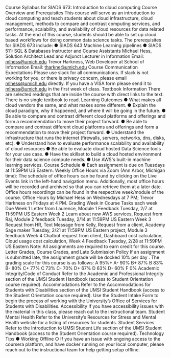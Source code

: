 Course Syllabus for SIADS 673: Introduction to cloud
computing
Course Overview and Prerequisites
This course will serve as an introduction to cloud computing and teach students about cloud
infrastructure, cloud management, methods to compare and contrast computing services, and
performance, scalability, and availability of cloud resources for data related tasks. At the end of this
course, students should be able to set up cloud based workflows for doing common data science tasks.
The prerequisites for SIADS 673 include:
● SIADS 643 Machine Learning pipelines
● SIADS 511: SQL & Databases
Instructor and Course Assistants
Michael Hess, Solution Architect Lead and Adjunct Lecturer in Information
Email: mlhess@umich.edu
Trevor Harkness, Web Developer at School of Information
Email: tharkne@umich.edu
Course Communication Expectations
Please use slack for all communications. If slack is not working for you, or there is privacy
concern, please email mlhess@umich.edu directly. If you have a VISA form please send it to
mlhess@umich.edu in the first week of class.
Textbook Information
There are selected readings that are inside the course with direct links to the text. There is no single
textbook to read.
Learning Outcomes
●
What makes all cloud vendors the same, and what makes some different.
●
Explain the cloud paradigm, why it happened, and where it will be going in the future.
●
Be able to compare and contrast different cloud platforms and offerings and form a
recommendation to move their project forward.
●
Be able to compare and contrast different cloud platforms and offerings and form a
recommendation to move their project forward.
●
Understand the infrastructure that runs the internet (firewalls, servers, networks, dns, disks,
etc).
●
Understand how to evaluate performance scalability and availability of cloud resources
●
Be able to evaluate cloud hosted Data Science tools for your use case.
●
Have the skillset to build a cloud hosted environment for their data science compute needs.
●
Use AWS's built-in machine learning services.
Course Schedule
●
Each assignment is due on Tuesdays at 11:59PM US Eastern.
Weekly Office Hours via Zoom (Ann Arbor, Michigan time):
The schedule of office hours can be found by clicking on the Live Events link in the left-hand navigation
menu. Additionally, most office hours will be recorded and archived so that you can retrieve them at a
later date. Office hours recordings can be found in the respective week/module of the course. Office
Hours by Michael Hess on Wednesdays at 7 PM; Trevor Harkness on Fridays at 4 PM.
Grading
Week in Course
Tasks each week
Due
Week 1
Letter from Laurence, Module 1 Feedback
Tuesday, 2/7
at 11:59PM US Eastern
Week 2
Learn about new AWS services, Request from
Raj, Module 2 feedback
Tuesday, 2/14
at 11:59PM US Eastern
Week 3
Request from HR, Text Message from Kelly,
Request from a client, Academy Sage maker
Tuesday, 2/21
at 11:59PM US Eastern
project, Module 3 feedback
Week 4
Chatbot request from client, Dashboard cost
calculation, Cloud usage cost calculation, Week 4
Feedback
Tuesday, 2/28
at 11:59PM US Eastern
Note: All assignments are required to earn credit for this course.
Letter Grades, Course Grades, and Late Submission Policy
If an assignment is submitted late, the assignment grade will be docked 10% per day .
The grading scale for this course is as follows:
A
95%+
A-
90%
B+
87%
B
83%
B-
80%
C+
77%
C
73%
C-
70%
D+
67%
D
63%
D-
60%
F
0%
Academic Integrity/Code of Conduct
Refer to the Academic and Professional Integrity section of the UMSI Student Handbook (access to
Student Orientation course required).
Accommodations
Refer to the Accommodations for Students with Disabilities section of the UMSI Student
Handbook (access to the Student Orientation course required). Use the Student Intake Form to
begin the process of working with the University’s Office of Services for Students with
Disabilities.
Accessibility
If you have accessibility issues with the material in this class, please reach out to the
instructional team.
Student Mental Health
Refer to the University’s Resources for Stress and Mental Health website for a listing
of resources for students.
Student Services
Refer to the Introduction to UMSI Student Life section of the UMSI Student Handbook (access to the
Student Orientation course required).
Technology Tips
● Working Offline
○ If you have an issue with ongoing access to the coursera platform, and have
docker running on your local computer, please reach out to the instructional
team for help getting setup offline.
